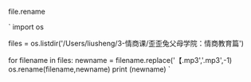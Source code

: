 file.rename

`
import os

files = os.listdir('/Users/liusheng/3-情商课/歪歪兔父母学院：情商教育篇')

for filename in files:
    newname = filename.replace('【.mp3','.mp3',-1)
    os.rename(filename,newname)
    print (newname)
`